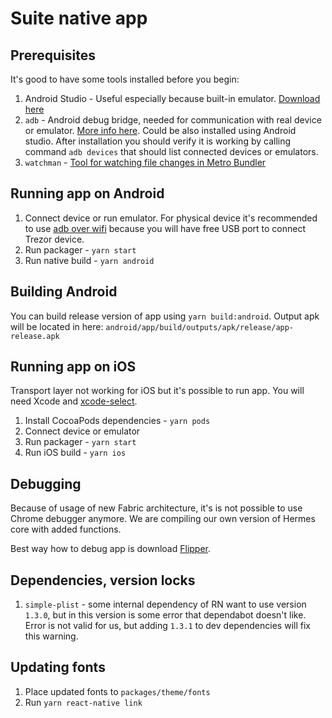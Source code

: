 # Suite native app

## Prerequisites

It's good to have some tools installed before you begin:

1. Android Studio - Useful especially because built-in emulator. [Download here](https://developer.android.com/studio)
2. `adb` - Android debug bridge, needed for communication with real device or emulator. [More info here](https://developer.android.com/studio/command-line/adb). Could be also installed using Android studio. After installation you should verify it is working by calling command `adb devices` that should list connected devices or emulators.
3. `watchman` - [Tool for watching file changes in Metro Bundler](https://facebook.github.io/watchman/docs/install.html)

## Running app on Android

1. Connect device or run emulator. For physical device it's recommended to use [adb over wifi](https://developer.android.com/studio/command-line/adb#connect-to-a-device-over-wi-fi-android-11+) because you will have free USB port to connect Trezor device.
2. Run packager - `yarn start`
3. Run native build - `yarn android`

## Building Android

You can build release version of app using `yarn build:android`. Output apk will be located in here: `android/app/build/outputs/apk/release/app-release.apk`

## Running app on iOS

Transport layer not working for iOS but it's possible to run app. You will need Xcode and [xcode-select](https://www.freecodecamp.org/news/install-xcode-command-line-tools/).

1. Install CocoaPods dependencies - `yarn pods`
2. Connect device or emulator
3. Run packager - `yarn start`
4. Run iOS build - `yarn ios`

## Debugging

Because of usage of new Fabric architecture, it's is not possible to use Chrome debugger anymore. We are compiling our own version of Hermes core with added functions.

Best way how to debug app is download [Flipper](https://fbflipper.com).

## Dependencies, version locks

1. `simple-plist` - some internal dependency of RN want to use version `1.3.0`, but in this version is some error that dependabot doesn't like. Error is not valid for us, but adding `1.3.1` to dev dependencies will fix this warning.

## Updating fonts

1. Place updated fonts to `packages/theme/fonts`
2. Run `yarn react-native link`
